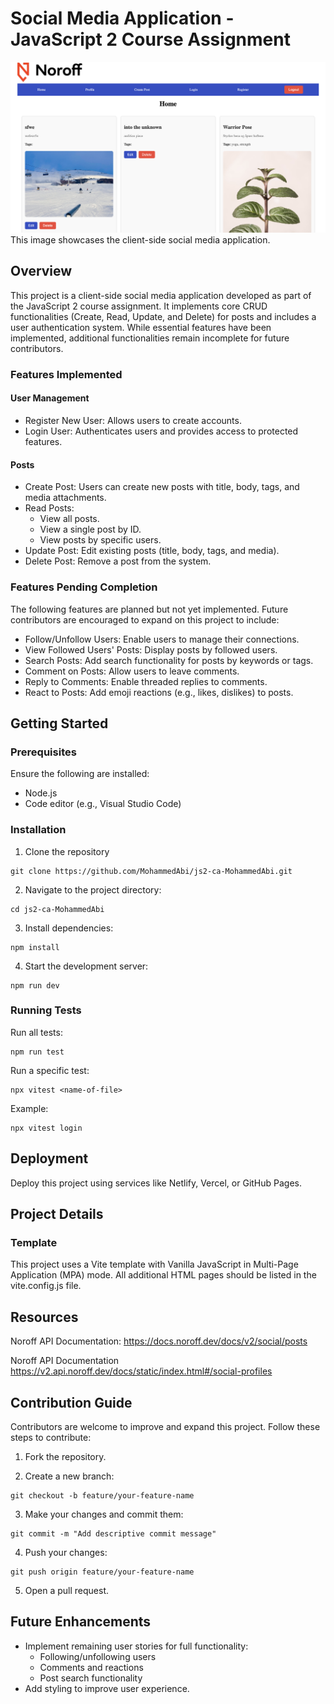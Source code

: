 # Social Media Application - JavaScript 2 Course Assignment
![image](./public/images/image-1.png)
This image showcases the client-side social media application.


## Overview

This project is a client-side social media application developed as part of the JavaScript 2 course assignment. It implements core CRUD functionalities (Create, Read, Update, and Delete) for posts and includes a user authentication system. While essential features have been implemented, additional functionalities remain incomplete for future contributors.

### Features Implemented

#### User Management

- Register New User: Allows users to create accounts.
- Login User: Authenticates users and provides access to protected features.

#### Posts

- Create Post: Users can create new posts with title, body, tags, and media attachments.
- Read Posts:
  - View all posts.
  - View a single post by ID.
  - View posts by specific users.
- Update Post: Edit existing posts (title, body, tags, and media).
- Delete Post: Remove a post from the system.

### Features Pending Completion

The following features are planned but not yet implemented. Future contributors are encouraged to expand on this project to include:

- Follow/Unfollow Users: Enable users to manage their connections.
- View Followed Users' Posts: Display posts by followed users.
- Search Posts: Add search functionality for posts by keywords or tags.
- Comment on Posts: Allow users to leave comments.
- Reply to Comments: Enable threaded replies to comments.
- React to Posts: Add emoji reactions (e.g., likes, dislikes) to posts.

## Getting Started

### Prerequisites

Ensure the following are installed:

- Node.js
- Code editor (e.g., Visual Studio Code)

### Installation

1. Clone the repository

```
git clone https://github.com/MohammedAbi/js2-ca-MohammedAbi.git
```

2. Navigate to the project directory:

```
cd js2-ca-MohammedAbi

```

3. Install dependencies:

```
npm install
```

4. Start the development server:

```
npm run dev

```

### Running Tests

Run all tests:

```
npm run test

```

Run a specific test:

```
npx vitest <name-of-file>

```

Example:

```
npx vitest login

```

## Deployment

Deploy this project using services like Netlify, Vercel, or GitHub Pages.

## Project Details

### Template

This project uses a Vite template with Vanilla JavaScript in Multi-Page Application (MPA) mode. All additional HTML pages should be listed in the vite.config.js file.

## Resources

Noroff API Documentation: https://docs.noroff.dev/docs/v2/social/posts

Noroff API Documentation https://v2.api.noroff.dev/docs/static/index.html#/social-profiles

## Contribution Guide

Contributors are welcome to improve and expand this project. Follow these steps to contribute:

1. Fork the repository.

2. Create a new branch:

```
git checkout -b feature/your-feature-name
```

3. Make your changes and commit them:

```
git commit -m "Add descriptive commit message"
```

4. Push your changes:

```
git push origin feature/your-feature-name
```

5. Open a pull request.

## Future Enhancements

- Implement remaining user stories for full functionality:
  - Following/unfollowing users
  - Comments and reactions
  - Post search functionality
- Add styling to improve user experience.

